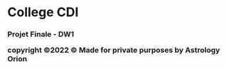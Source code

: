 <h1>College CDI</h1>
<h3>Projet Finale - DW1</<h3>
  
<div class="footer-bottom">
            <p>copyright &copy;2022 © Made for private purposes by <span>Astrology Orion</span></p>
        </div>
